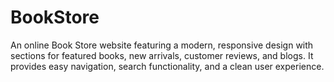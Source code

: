 # BookStore

An online Book Store website featuring a modern, responsive design with sections for featured books, new arrivals, customer reviews, and blogs. It provides easy navigation, search functionality, and a clean user experience.
